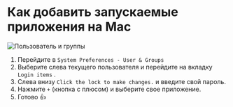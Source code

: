 # Как добавить запускаемые приложения на Mac

![Пользователь и группы](https://i.imgur.com/8L3eM6t.png)

1. Перейдите в `System Preferences - User & Groups`
2. Выберите слева текущего пользователя и перейдите на вкладку `Login items` .
3. Слева внизу `Click the lock to make changes.` и введите свой пароль.
4. Нажмите `+` (кнопка с плюсом) и выберите свое приложение.
5. Готово 👍
